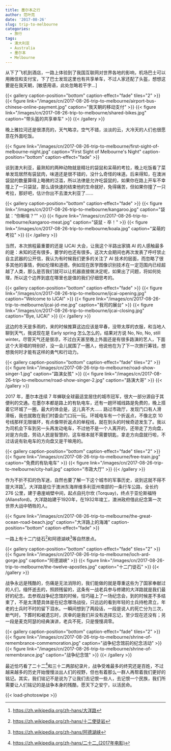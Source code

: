 ```yaml
---
title: 墨尔本之行
author: 范叶亮
date: '2017-08-26'
slug: trip-to-melbourne
categories:
  - 旅行
tags:
  - 澳大利亚
  - Australia
  - 墨尔本
  - Melbourne
---
```


从下了飞机到酒店，一路上体验到了我国互联网对世界各地的影响，机场巴士可以用微信和支付宝，下了巴士发现这里也有共享单车，不过人家还配了头盔，想想这要是在我天朝，[敏感用语，此处忽略若干字...]

{{< gallery caption-position="bottom" caption-effect="fade" tiles="2" >}}
{{< figure link="/images/cn/2017-08-26-trip-to-melbourne/airport-bus-chinese-online-payment.jpg" caption="我天朝的移动支付" >}}
{{< figure link="/images/cn/2017-08-26-trip-to-melbourne/shared-bikes.jpg" caption="带头盔的共享单车" >}}
{{< /gallery >}}

晚上雅拉河还是很漂亮的，天气略凉，空气不错，淡淡的云，大冷天的人们也很愿意在外面吃饭。

{{< figure link="/images/cn/2017-08-26-trip-to-melbourne/first-sight-of-melbourne-night.jpg" caption="First Sight of Melbourne's Night" caption-position="bottom" caption-effect="fade" >}}

谈到澳大利亚，最熟知的两种动物就是精壮的袋鼠和呆萌的考拉，晚上吃饭看了菜单发现居然有袋鼠肉，味道还是很不错的，没什么奇怪的味道。后来得知，在澳洲袋鼠的数量算得上略微的泛滥，所以法律是允许吃袋鼠的，如果你在路上开车不幸撞上了一只袋鼠，那么请快速的结束他的生命就好，免得痛苦，但如果你撞了一只考拉，那好吧，估计你出不去澳大利亚了......

{{< gallery caption-position="bottom" caption-effect="fade" >}}
{{< figure link="/images/cn/2017-08-26-trip-to-melbourne/kangaroo.jpg" caption="袋鼠：“你瞅啥？”" >}}
{{< figure link="/images/cn/2017-08-26-trip-to-melbourne/kangaroo-meat.jpg" caption="袋鼠 - 卒！" >}}
{{< figure link="/images/cn/2017-08-26-trip-to-melbourne/koala.jpg" caption="呆萌的考拉" >}}
{{< /gallery >}}

当然，本次旅程最重要的还是 IJCAI 大会，让我这个半路出家搞 AI 的人感触最多的是：未知的还有很多，要学的也还有很多。这次大会期间也再次发表了呼吁禁止自主武器的公开信，我认为有时候我们更多的关注了 AI 技术的层面，而忽略了很多其他的事情，例如伦理和道德。例如现在医学图像识别技术在一定范围内已经超越了人类，那么是否我们就可以让机器直接做决定呢，如果出了问题，将如何处理，所以这个边界到底在哪里也是值的我们仔细思考的。

{{< gallery caption-position="bottom" caption-effect="fade" >}}
{{< figure link="/images/cn/2017-08-26-trip-to-melbourne/ijcai-opening.jpg" caption="Welcome to IJCAI" >}}
{{< figure link="/images/cn/2017-08-26-trip-to-melbourne/ijcai-jd-me.jpg" caption="我司的展台" >}}
{{< figure link="/images/cn/2017-08-26-trip-to-melbourne/ijcai-closing.jpg" caption="Bye, IJCAI" >}}
{{< /gallery >}}

这边的冬天是多雨的，来的时候推算这边应该是早春，没带太厚的衣服，和当地人聊到天气，我说现在是 Early spring 怎么怎么的，结果对方说 No, No, No, still winter。尽管天气还是很凉，不过白天甚至晚上外面还是有很多路演的艺人，下面这个大哥唱的特别好，没一会儿就围了一圈人，他说他在为了下一次旅行筹钱，想想我何时才能有这样的勇气和行动力。

{{< gallery caption-position="bottom" caption-effect="fade" tiles="2" >}}
{{< figure link="/images/cn/2017-08-26-trip-to-melbourne/road-show-singer-1.jpg" caption="路演女孩" >}}
{{< figure link="/images/cn/2017-08-26-trip-to-melbourne/road-show-singer-2.jpg" caption="路演大哥" >}}
{{< /gallery >}}

2017 年，墨尔本连续 7 年蝉联全球最适宜居住的城市冠军，很大一部分源自于其便利的交通。在墨尔本都是路上的有轨电车，还有一趟环城线路是免费的，晚上搭着它环城了一圈，最大的体会是，这儿真不大...... 路过市政厅，发现门口有人滑滑板，我也就敢在我们村委会门口玩一玩。环城电车有一个折返点，不像北京 10 号线那样无限循环，有点像带折返点的单程线，就在到头的时候奇迹发生了。我以为司机会下车到另一头再发动电车，不过他不是一个人离开的，还带走了方向盘，对是方向盘，劳动人民是智慧的，这车根本就不需要钥匙，拿走方向盘就行啦，不过话说有轨电车的方向盘又是干嘛用的。

{{< gallery caption-position="bottom" caption-effect="fade" tiles="2" >}}
{{< figure link="/images/cn/2017-08-26-trip-to-melbourne/free-train.jpg" caption="免费的有轨电车" >}}
{{< figure link="/images/cn/2017-08-26-trip-to-melbourne/city-hall.jpg" caption="市政大厅" >}}
{{< /gallery >}}

作为不折不扣的伪军迷，自然也要了解一下这个城市的军事历史，说到这就不得不提大洋路[^the-great-ocean-road]。大洋路是位于澳洲东海岸维多利亚州南部的一条行车公路，全长约 276 公里，建于悬崖峭壁中间，起点自托尔坎 (Torquay)，终点于亚伦斯福特 (Allansford)。大洋路始建于1920年，在1932年竣工，澳洲政府借此纪念第一次世界大战中牺牲的人。

{{< figure link="/images/cn/2017-08-26-trip-to-melbourne/the-great-ocean-road-beach.jpg" caption="大洋路上的海滩" caption-position="bottom" caption-effect="fade" >}}

一路上有十二门徒石[^the-twelve-apostles]和阿德湖峡[^loch-ard-gorge]等自然景点。

{{< gallery caption-position="bottom" caption-effect="fade" tiles="2" >}}
{{< figure link="/images/cn/2017-08-26-trip-to-melbourne/loch-ard-gorge.jpg" caption="阿德湖峡" >}}
{{< figure link="/images/cn/2017-08-26-trip-to-melbourne/the-twelve-apostles.jpg" caption="十二门徒石" >}}
{{< /gallery >}}

战争永远是残酷的，伤痛是无法消除的，我们能做的就是尊重这些为了国家奉献过的人们，缅怀逝去的，照顾残留的，这条有一战老兵参与修建的大洋路就是我们最好的纪念。去参观战争纪念馆的时候，恰巧碰上了一场纪念会，到的时候差不多结束了，不是太清楚具体是在纪念哪场战役，只远远的看到年轻的士兵持枪肃立，年老的士兵时不时的留下泪水。一瞬间想到了两段话，一段是说人的死亡分为三次，断气时，下葬时和被遗忘时，庆幸的是我们并没有选择忘记，至少现在还没有；另一段是麦克阿瑟的经典演讲，老兵不死，只是慢慢凋零。

{{< gallery caption-position="bottom" caption-effect="fade" tiles="2" >}}
{{< figure link="/images/cn/2017-08-26-trip-to-melbourne/shrine-of-remembrance-commemoration.jpg" caption="战争纪念馆前的纪念活动" >}}
{{< figure link="/images/cn/2017-08-26-trip-to-melbourne/shrine-of-remembrance.jpg" caption="战争纪念馆" >}}
{{< /gallery >}}

最近恰巧看了二十二[^twenty-two]和三十二两部纪录片，战争受难最多的终究还是百姓，不过越来越多的历史开始慢慢淡出人们的视野，但也有着那么一群人再帮着我们更好的铭记。其实，我们铭记不是说为了让我们去记恨一些人，去记恨一个民族，我们所需要让人们铭记的是战争本身的残酷，愿天下之安宁，以活民命。

[^the-great-ocean-road]: https://zh.wikipedia.org/zh-hans/大洋路

[^the-twelve-apostles]: https://zh.wikipedia.org/zh-hans/十二使徒岩

[^loch-ard-gorge]: https://zh.wikipedia.org/zh-hans/阿德湖峡

[^twenty-two]: https://zh.wikipedia.org/zh-hans/二十二_(2017年电影)

{{< load-photoswipe >}}
